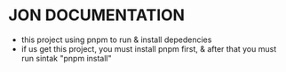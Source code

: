# JON DOCUMENTATION

- this project using pnpm to run & install depedencies
- if us get this project, you must install pnpm first, & after that you must run sintak "pnpm install"

